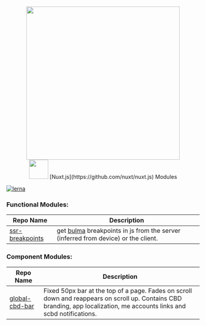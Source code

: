 <p align="center">
  <br>
    <img src="https://www.cbd.int/app/images/cbd-logo-green-en.svg" width="400px"/>
  <br>
<img src="http://imgur.com/V4LtoII.png" width="50px"/> [Nuxt.js](https://github.com/nuxt/nuxt.js) Modules
</p>


[![lerna](https://img.shields.io/badge/maintained%20with-lerna-cc00ff.svg)](https://lernajs.io/)

### Functional Modules:


| Repo Name     | Description               |
| ---------- | ------------------ |
| [ssr-breakpoints](https://github.com/scbd/biodiversity-nuxtjs/tree/master/packages/ssr-breakpoints)    | get [bulma](https://bulma.io/documentation/overview/responsiveness/) breakpoints in js from the server (inferred from device) or the client.        |

### Component Modules:

| Repo Name        | Description               |
| ---------------- | ------------------ |
| [global-cbd-bar](https://github.com/scbd/biodiversity-nuxtjs/tree/master/packages/ssr-breakpoints)    | Fixed 50px bar at the top of a page.  Fades on scroll down and reappears on scroll up.  Contains CBD branding, app localization, me accounts links and scbd notifications.        |
